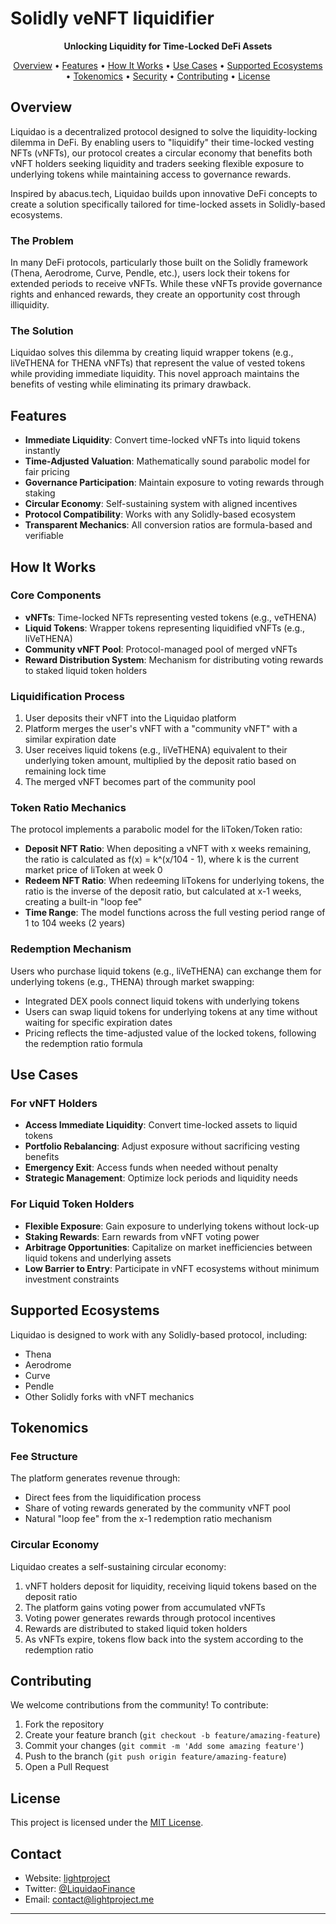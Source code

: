 # Solidly veNFT liquidifier

<p align="center">
  <strong>Unlocking Liquidity for Time-Locked DeFi Assets</strong>
</p>

<p align="center">
  <a href="#overview">Overview</a> •
  <a href="#features">Features</a> •
  <a href="#how-it-works">How It Works</a> •
  <a href="#use-cases">Use Cases</a> •
  <a href="#supported-ecosystems">Supported Ecosystems</a> •
  <a href="#tokenomics">Tokenomics</a> •
  <a href="#security">Security</a> •
  <a href="#contributing">Contributing</a> •
  <a href="#license">License</a>
</p>

## Overview

Liquidao is a decentralized protocol designed to solve the liquidity-locking dilemma in DeFi. By enabling users to "liquidify" their time-locked vesting NFTs (vNFTs), our protocol creates a circular economy that benefits both vNFT holders seeking liquidity and traders seeking flexible exposure to underlying tokens while maintaining access to governance rewards.

Inspired by abacus.tech, Liquidao builds upon innovative DeFi concepts to create a solution specifically tailored for time-locked assets in Solidly-based ecosystems.

### The Problem

In many DeFi protocols, particularly those built on the Solidly framework (Thena, Aerodrome, Curve, Pendle, etc.), users lock their tokens for extended periods to receive vNFTs. While these vNFTs provide governance rights and enhanced rewards, they create an opportunity cost through illiquidity.

### The Solution

Liquidao solves this dilemma by creating liquid wrapper tokens (e.g., liVeTHENA for THENA vNFTs) that represent the value of vested tokens while providing immediate liquidity. This novel approach maintains the benefits of vesting while eliminating its primary drawback.

## Features

- **Immediate Liquidity**: Convert time-locked vNFTs into liquid tokens instantly
- **Time-Adjusted Valuation**: Mathematically sound parabolic model for fair pricing
- **Governance Participation**: Maintain exposure to voting rewards through staking
- **Circular Economy**: Self-sustaining system with aligned incentives
- **Protocol Compatibility**: Works with any Solidly-based ecosystem
- **Transparent Mechanics**: All conversion ratios are formula-based and verifiable

## How It Works

### Core Components

- **vNFTs**: Time-locked NFTs representing vested tokens (e.g., veTHENA)
- **Liquid Tokens**: Wrapper tokens representing liquidified vNFTs (e.g., liVeTHENA)
- **Community vNFT Pool**: Protocol-managed pool of merged vNFTs
- **Reward Distribution System**: Mechanism for distributing voting rewards to staked liquid token holders

### Liquidification Process

1. User deposits their vNFT into the Liquidao platform
2. Platform merges the user's vNFT with a "community vNFT" with a similar expiration date
3. User receives liquid tokens (e.g., liVeTHENA) equivalent to their underlying token amount, multiplied by the deposit ratio based on remaining lock time
4. The merged vNFT becomes part of the community pool

### Token Ratio Mechanics

The protocol implements a parabolic model for the liToken/Token ratio:

- **Deposit NFT Ratio**: When depositing a vNFT with x weeks remaining, the ratio is calculated as f(x) = k^(x/104 - 1), where k is the current market price of liToken at week 0
- **Redeem NFT Ratio**: When redeeming liTokens for underlying tokens, the ratio is the inverse of the deposit ratio, but calculated at x-1 weeks, creating a built-in "loop fee"
- **Time Range**: The model functions across the full vesting period range of 1 to 104 weeks (2 years)

### Redemption Mechanism

Users who purchase liquid tokens (e.g., liVeTHENA) can exchange them for underlying tokens (e.g., THENA) through market swapping:

- Integrated DEX pools connect liquid tokens with underlying tokens
- Users can swap liquid tokens for underlying tokens at any time without waiting for specific expiration dates
- Pricing reflects the time-adjusted value of the locked tokens, following the redemption ratio formula

## Use Cases

### For vNFT Holders

- **Access Immediate Liquidity**: Convert time-locked assets to liquid tokens
- **Portfolio Rebalancing**: Adjust exposure without sacrificing vesting benefits
- **Emergency Exit**: Access funds when needed without penalty
- **Strategic Management**: Optimize lock periods and liquidity needs

### For Liquid Token Holders

- **Flexible Exposure**: Gain exposure to underlying tokens without lock-up
- **Staking Rewards**: Earn rewards from vNFT voting power
- **Arbitrage Opportunities**: Capitalize on market inefficiencies between liquid tokens and underlying assets
- **Low Barrier to Entry**: Participate in vNFT ecosystems without minimum investment constraints

## Supported Ecosystems

Liquidao is designed to work with any Solidly-based protocol, including:

- Thena
- Aerodrome
- Curve
- Pendle
- Other Solidly forks with vNFT mechanics

## Tokenomics

### Fee Structure

The platform generates revenue through:
- Direct fees from the liquidification process
- Share of voting rewards generated by the community vNFT pool
- Natural "loop fee" from the x-1 redemption ratio mechanism

### Circular Economy

Liquidao creates a self-sustaining circular economy:

1. vNFT holders deposit for liquidity, receiving liquid tokens based on the deposit ratio
2. The platform gains voting power from accumulated vNFTs
3. Voting power generates rewards through protocol incentives
4. Rewards are distributed to staked liquid token holders
5. As vNFTs expire, tokens flow back into the system according to the redemption ratio

## Contributing

We welcome contributions from the community! To contribute:

1. Fork the repository
2. Create your feature branch (`git checkout -b feature/amazing-feature`)
3. Commit your changes (`git commit -m 'Add some amazing feature'`)
4. Push to the branch (`git push origin feature/amazing-feature`)
5. Open a Pull Request

## License

This project is licensed under the [MIT License](LICENSE).

## Contact

- Website: [lightproject](https://lightproject.me)
- Twitter: [@LiquidaoFinance](https://twitter.com/lightproject)
- Email: contact@lightproject.me

---

